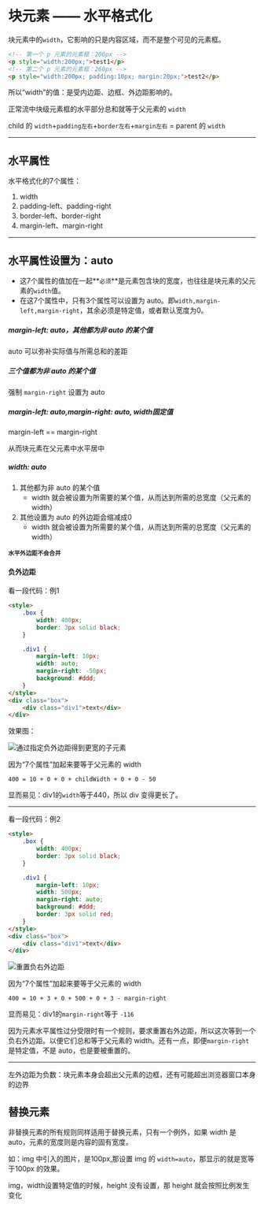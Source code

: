 # 块元素 —— 水平格式化

块元素中的`width`，它影响的只是内容区域，而不是整个可见的元素框。

```HTML
<!-- 第一个 p 元素的元素框：200px -->
<p style="width:200px;">test1</p>
<!-- 第二个 p 元素的元素框：260px -->
<p style="width:200px; padding:10px; margin:20px;">test2</p>
```

所以“width”的值：是受内边距、边框、外边距影响的。


正常流中块级元素框的水平部分总和就等于父元素的 `width`

child 的 `width`+`padding左右`+`border左右`+`margin左右` = parent 的 `width`

---

## 水平属性

水平格式化的7个属性：

1. width
2. padding-left、padding-right
3. border-left、border-right
4. margin-left、margin-right

---

## 水平属性设置为：auto

- 这7个属性的值加在一起**`必须`**是元素包含块的宽度，也往往是块元素的父元素的`width`值。
- 在这7个属性中，只有3个属性可以设置为 auto。即`width,margin-left,margin-right`，其余必须是特定值，或者默认宽度为0。

##### margin-left: auto，其他都为非 auto 的某个值

auto 可以弥补实际值与所需总和的差距

##### 三个值都为非 auto 的某个值

强制 `margin-right` 设置为 auto

##### margin-left: auto,margin-right: auto, width固定值

margin-left == margin-right

从而块元素在父元素中水平居中

##### width: auto

1. 其他都为非 auto 的某个值
    - width 就会被设置为所需要的某个值，从而达到所需的总宽度（父元素的 width）
2. 其他设置为 auto 的外边距会缩减成0 
    - width 就会被设置为所需要的某个值，从而达到所需的总宽度（父元素的 width）


**`水平外边距不会合并`**

#### 负外边距

看一段代码：例1

```HTML
<style>
    .box {
        width: 400px;
        border: 3px solid black;
    }

    .div1 {
        margin-left: 10px;
        width: auto;
        margin-right: -50px;
        background: #ddd;
    }
</style>
<div class="box">
    <div class="div1">text</div>
</div>
```

效果图：

![通过指定负外边距得到更宽的子元素](https://ws2.sinaimg.cn/large/006tKfTcgy1fndxwl7nbuj30db01k741.jpg)

因为“7个属性”加起来要等于父元素的 width

`400 = 10 + 0 + 0 + childWidth + 0 + 0 - 50` 

显而易见：div1的`width`等于440，所以 div 变得更长了。

---

看一段代码：例2

```HTML
<style>
    .box {
        width: 400px;
        border: 3px solid black;
    }

    .div1 {
        margin-left: 10px;
        width: 500px;
        margin-right: auto;
        background: #ddd;
        border: 3px solid red;
    }
</style>
<div class="box">
    <div class="div1">text</div>
</div>
```

![重置负右外边距](https://ws4.sinaimg.cn/large/006tKfTcgy1fndycqqrquj30f701qgld.jpg)


因为“7个属性”加起来要等于父元素的 width

`400 = 10 + 3 + 0 + 500 + 0 + 3 - margin-right` 

显而易见：div1的`margin-right`等于 `-116`

因为元素水平属性过分受限时有一个规则，要求重置右外边距，所以这次等到一个负右外边距。以便它们总和等于父元素的 width。还有一点，即便`margin-right`是特定值，不是 auto，也是要被重置的。

---

左外边距为负数：块元素本身会超出父元素的边框，还有可能超出浏览器窗口本身的边界


## 替换元素

非替换元素的所有规则同样适用于替换元素，只有一个例外，如果 width 是 auto，元素的宽度则是内容的固有宽度。

如：img 中引入的图片，是100px,那设置 img 的 `width=auto`，那显示的就是宽等于100px 的效果。

img，width设置特定值的时候，height 没有设置，那 height 就会按照比例发生变化

